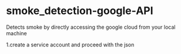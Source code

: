 # smoke_detection-google-API
Detects smoke by directly accessing the google cloud from your local machine


1.create a service account and proceed with the json 

